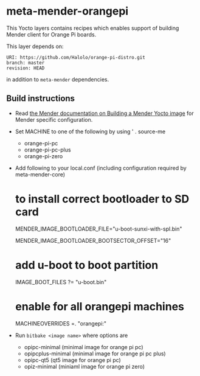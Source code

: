 # meta-mender-orangepi

This Yocto layers contains recipes which enables support of building Mender client for Orange Pi boards.

This layer depends on:

    URI: https://github.com/Halolo/orange-pi-distro.git
    branch: master
    revision: HEAD

in addition to `meta-mender` dependencies.

## Build instructions

- Read [the Mender documentation on Building a Mender Yocto image](https://docs.mender.io/Artifacts/Building-Mender-Yocto-image) for Mender specific configuration.

- Set MACHINE to one of the following by using ' . source-me <MACHINE>
    - orange-pi-pc
    - orange-pi-pc-plus
    - orange-pi-zero

- Add following to your local.conf (including configuration required by meta-mender-core)
	# to install correct bootloader to SD card
	MENDER_IMAGE_BOOTLOADER_FILE="u-boot-sunxi-with-spl.bin"

	MENDER_IMAGE_BOOTLOADER_BOOTSECTOR_OFFSET="16"
	
	# add u-boot to boot partition 
	IMAGE_BOOT_FILES ?= "u-boot.bin"

	# enable for all orangepi machines
	MACHINEOVERRIDES =. "orangepi:"

- Run `bitbake <image name>` where options are
     - opipc-minimal (minimal image for orange pi pc)
     - opipcplus-minimal (minimal image for orange pi pc plus)
     - opipc-qt5 (qt5 image for orange pi pc)
     - opiz-minimal (miniaml image for orange pi zero)

